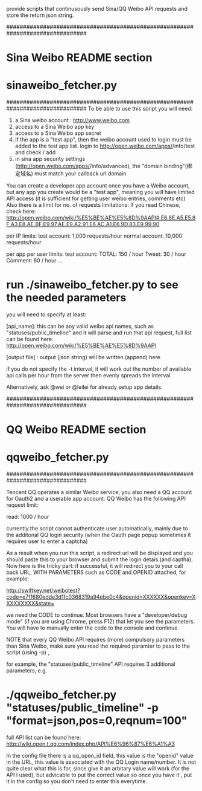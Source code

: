 
provide scripts that continusously send Sina/QQ Weibo API requests and store the return
json string.


################################################################################
#                        Sina Weibo README section                             # 
#          										sinaweibo_fetcher.py														 #
################################################################################
To be able to use this script you will need:

1. a Sina weibo account  : http://www.weibo.com
2. access to a Sina Weibo app key
3. access to a Sina Weibo app secret
4. if the app is a "test app", then the weibo account used to login must be added to the test app list.
   login to http://open.weibo.com/apps/<appid>/info/test 
   and check / add
5. in sina app security settings (http://open.weibo.com/apps/<appid>/info/advanced), 
   the "domain binding"(绑定域名)
   must match your callback url domain


You can create a developer app account once you have a Weibo account,
but any app you create would be a "test app", meaning you will have limited
API access (it is sufficient for getting user weibo entries, comments etc)
Also there is a limit for no. of requests limitations:
If you read Chinese, check here: 
http://open.weibo.com/wiki/%E5%BE%AE%E5%8D%9AAPI#.E6.8E.A5.E5.8F.A3.E8.AE.BF.E9.97.AE.E9.A2.91.E6.AC.A1.E6.9D.83.E9.99.90

per IP limits:
test account: 1,000 requests/hour
normal account: 10,000 requests/hour

per app per user limits:
  test account: 
    TOTAL:   150 / hour
    Tweet:   30 / hour
    Comment: 60 / hour
    ...

# run ./sinaweibo_fetcher.py  to see the needed parameters

you will need to specify at least:

[api_name]: this can be any valid weibo api names, such as "statuses/public_timeline" and it will parse and run that api request, full list can be found here: http://open.weibo.com/wiki/%E5%BE%AE%E5%8D%9AAPI

[output file] : output (json string) will be written (append) here 

if you do not specify the -t interval, it will work out the number of available api calls per hour from the
server then evenly spreads the interval.

Alternatively, ask @wei or @leilei for already setup app details.



################################################################################
#                        QQ Weibo README section                               # 
#          							   qqweibo_fetcher.py																	 #
################################################################################

Tencent QQ operates a similar Weibo service, you also need a QQ account for Oauth2
and a userable app account. QQ Weibo has the following API request limit:

read: 1000 / hour

currently the script cannot authenticate user automatically, mainly due to the additonal QQ login security
(when the Oauth page popup sometimes it requires user to enter a captcha)

As a result when you run this script, a redirect url will be displayed and you should paste this to your browser and
submit the login detais (and captha). Now here is the tricky part: if successful, it will redirect you to your call back
URL, WITH PARAMETERS such as CODE and OPENID attached, for example:

http://swiftkey.net/weibotest?code=e7f1680edde3d1fc0368319a94ebe0c4&openid=XXXXXX&openkey=XXXXXXXXX&state=

we need the CODE to continue. Most browsers have a "developer/debug mode" (if you are using Chrome, press F12) that let you see the parameters. You will have to manually enter the code to the console and continue.

NOTE that every QQ Weibo API requires (more) compulsory parameters than Sina Weibo, make sure you read the required paramter to pass to the script (using -p) , 

for example, the "statuses/public_timeline" API requires 3 additional parameters, e.g.

# ./qqweibo_fetcher.py "statuses/public_timeline" -p "format=json,pos=0,reqnum=100"

full API list can be found here:
http://wiki.open.t.qq.com/index.php/API%E6%96%87%E6%A1%A3

In the config file there is a qq_open_id field, this value is the "openid" value in the URL, this value is associated with
the QQ Login name/number. It is not quite clear what this is for, since give it an arbitary value will work (for the API I used), but advicable to put the correct value  so once you have it , put it in the config so you don't need to enter this everytime. 

